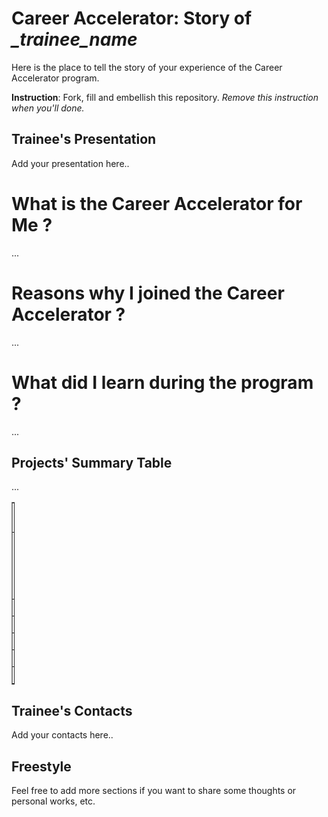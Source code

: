 # Career Accelerator: Story of *___trainee_name__*
Here is the place to tell the story of your experience of the Career Accelerator program.

**Instruction**: Fork, fill and embellish this repository. *Remove this instruction when you'll done.*

## Trainee's Presentation
Add your presentation here..

# What is the Career Accelerator for Me ?
...

# Reasons why I joined the Career Accelerator ?
...

# What did I learn during the program ?
...

## Projects' Summary Table
...
<table style="width: 1%;" border="1" cellpadding="1">
<tbody>
<tr>
<td>#</td>
<td>Project's Name</td>
<td>Description</td>
<td>App</td>
<td>Article</td>
<td>App repository</td>
<td>Dev repository</td>
</tr>

<tr>
<td>1</td>
<td> </td>
<td>Add the project description here...</td>
<td>Add the app link here...</td>
<td>Add the article link here...</td>
<td>Add the app repository link here...</td>
<td>Add the development repository link here...</td>
</tr>

<tr>
<td>2</td>
<td> </td>
<td> </td>
<td> </td>
<td> </td>
<td> </td>
<td> </td>
</tr>

<tr>
<td>3</td>
<td> </td>
<td> </td>
<td> </td>
<td> </td>
<td> </td>
<td> </td>
</tr>

<tr>
<td>4</td>
<td> </td>
<td> </td>
<td> </td>
<td> </td>
<td> </td>
<td> </td>
</tr>

<tr>
<td>5</td>
<td> </td>
<td> </td>
<td> </td>
<td> </td>
<td> </td>
<td> </td>
</tr>

<tr>
<td>6</td>
<td> </td>
<td> </td>
<td> </td>
<td> </td>
<td> </td>
<td> </td>
</tr>

</tbody>
</table>

## Trainee's Contacts
Add your contacts here..

## Freestyle
Feel free to add more sections if you want to share some thoughts or personal works, etc.